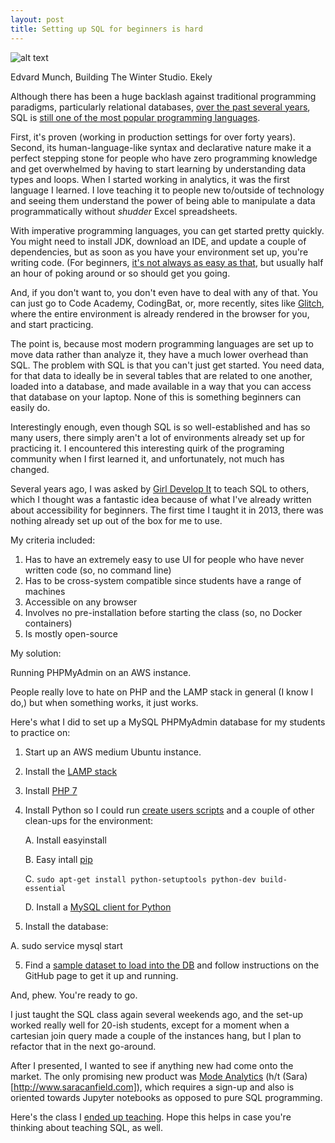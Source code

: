 ```yaml
---
layout: post
title: Setting up SQL for beginners is hard
---
```

![alt text](https://raw.githubusercontent.com/veekaybee/veekaybee.github.io/master/images/munch.jpg)

Edvard Munch, Building The Winter Studio. Ekely

Although there has been a huge backlash against traditional programming paradigms, particularly relational databases, [over the past several years](http://veekaybee.github.io/strata/), SQL is [still one of the most popular programming languages](https://stackoverflow.com/insights/survey/2017#technology-programming-languages).

First, it's proven (working in production settings for over forty years). Second, its human-language-like syntax and declarative nature make it a perfect stepping stone for people who have zero programming knowledge and get overwhelmed by having to start learning by understanding data types and loops. When I started working in analytics, it was the first language I learned. I love teaching it to people new to/outside of technology and seeing them understand the power of being able to manipulate a data programmatically without *shudder* Excel spreadsheets.

With imperative programming languages, you can get started pretty quickly. You might need to install JDK, download an IDE, and update a couple of dependencies, but as soon as you have your environment set up, you're writing code. (For beginners, [it's not always as easy as that](http://blog.vickiboykis.com/2013/07/cooking-100-stir-frys/), but usually half an hour of poking around or so should get you going.

And, if you don't want to, you don't even have to deal with any of that. You can just go to Code Academy, CodingBat, or, more recently, sites like [Glitch](https://glitch.com/), where the entire environment is already rendered in the browser for you, and start practicing.

The point is, because most modern programming languages are  set up to move data rather than analyze it, they have a much lower overhead than SQL.  The problem with SQL is that you can't just get started. You need data, for that data to ideally be in several tables that are related to one another, loaded into a database, and made available in a way that you can access that database on your laptop. None of this is something beginners can easily do.

Interestingly enough, even though SQL is so well-established and has so many users, there simply aren't a lot of environments already set up for practicing it. I encountered this interesting quirk of the programing community when I first learned it, and unfortunately, not much has changed.

Several years ago, I was asked by [Girl Develop It](https://www.girldevelopit.com/chapters/philadelphia) to teach SQL to others, which I thought was a fantastic idea because of what I've already written about accessibility for beginners.  The first time I taught it in 2013, there was nothing already set up out of the box for me to use.

My criteria included:

1. Has to have an extremely easy to use UI for people who have never written code (so, no command line)
2. Has to be cross-system compatible since students have a range of machines
3. Accessible on any browser
4. Involves no pre-installation before starting the class (so, no Docker containers)
5. Is mostly open-source

My solution:

Running PHPMyAdmin on an AWS instance.

People really love to hate on PHP and the LAMP stack in general (I know I do,) but when something works, it just works.

Here's what I did to set up a MySQL PHPMyAdmin database for my students to practice on:

1. Start up an AWS medium Ubuntu instance.
2. Install the [LAMP stack](http://howtoubuntu.org/how-to-install-lamp-on-ubuntu)
3. Install [PHP 7](http://askubuntu.com/questions/705880/how-to-install-php-7)
4. Install Python so I could run [create users scripts](https://github.com/veekaybee/intro-to-sql/blob/master/python/addusers.py) and a couple of other clean-ups for the environment:
    
    A. Install easyinstall
  
    B. Easy intall [pip](http://www.saltycrane.com/blog/2010/02/how-install-pip-ubuntu/_)
  
    C. `sudo apt-get install python-setuptools python-dev build-essential`
  
    D. Install a [MySQL client for Python](https://github.com/PyMySQL/mysqlclient-python)
  
4. Install the database:

  A. sudo service mysql start
  
5. Find a [sample dataset to load into the DB](https://github.com/datacharmer/test_db) and follow instructions on the GitHub page to get it up and running.

And, phew. You're ready to go.

I just taught the SQL class again several weekends ago, and the set-up worked really well for 20-ish students, except for a moment when a cartesian join query made a couple of the instances hang, but I plan to refactor that in the next go-around.

After I presented, I wanted to see if anything new had come onto the market.  The only promising new product was [Mode Analytics](https://modeanalytics.com/) (h/t (Sara)[http://www.saracanfield.com]), which requires a sign-up and also is oriented towards Jupyter notebooks as opposed to pure SQL programming.

Here's the class I [ended up teaching](https://veekaybee.github.io/intro-to-sql/#/1). Hope this helps in case you're thinking about teaching SQL, as well.
